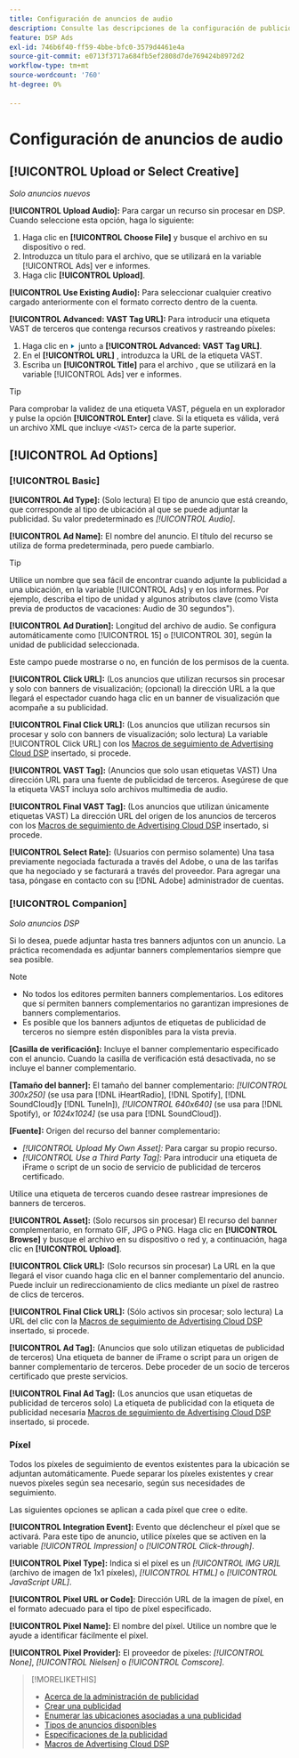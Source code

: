 ```yaml
---
title: Configuración de anuncios de audio
description: Consulte las descripciones de la configuración de publicidad disponible para los anuncios de audio.
feature: DSP Ads
exl-id: 746b6f40-ff59-4bbe-bfc0-3579d4461e4a
source-git-commit: e0713f3717a684fb5ef2808d7de769424b8972d2
workflow-type: tm+mt
source-wordcount: '760'
ht-degree: 0%

---
```


# Configuración de anuncios de audio

## [!UICONTROL Upload or Select Creative]

*Solo anuncios nuevos*

**[!UICONTROL Upload Audio]:** Para cargar un recurso sin procesar en DSP. Cuando seleccione esta opción, haga lo siguiente:

1. Haga clic en **[!UICONTROL Choose File]** y busque el archivo en su dispositivo o red.
1. Introduzca un título para el archivo, que se utilizará en la variable [!UICONTROL Ads] ver e informes.
1. Haga clic **[!UICONTROL Upload]**.

**[!UICONTROL Use Existing Audio]:** Para seleccionar cualquier creativo cargado anteriormente con el formato correcto dentro de la cuenta.

**[!UICONTROL Advanced: VAST Tag URL]:** Para introducir una etiqueta VAST de terceros que contenga recursos creativos y rastreando píxeles:

1. Haga clic en ![flecha](/help/dsp/assets/compressed.png) junto a **[!UICONTROL Advanced: VAST Tag URL]**.
1. En el **[!UICONTROL URL]** , introduzca la URL de la etiqueta VAST.
1. Escriba un **[!UICONTROL Title]** para el archivo , que se utilizará en la variable [!UICONTROL Ads] ver e informes.

>[!TIP]
>
> Para comprobar la validez de una etiqueta VAST, péguela en un explorador y pulse la opción **[!UICONTROL Enter]** clave. Si la etiqueta es válida, verá un archivo XML que incluye `<VAST>` cerca de la parte superior.

## [!UICONTROL Ad Options]

### [!UICONTROL Basic]

**[!UICONTROL Ad Type]:** (Solo lectura) El tipo de anuncio que está creando, que corresponde al tipo de ubicación al que se puede adjuntar la publicidad. Su valor predeterminado es *[!UICONTROL Audio]*.

**[!UICONTROL Ad Name]:** El nombre del anuncio. El título del recurso se utiliza de forma predeterminada, pero puede cambiarlo.

>[!TIP]
>
> Utilice un nombre que sea fácil de encontrar cuando adjunte la publicidad a una ubicación, en la variable [!UICONTROL Ads] y en los informes. Por ejemplo, describa el tipo de unidad y algunos atributos clave (como Vista previa de productos de vacaciones: Audio de 30 segundos&quot;).

**[!UICONTROL Ad Duration]:** Longitud del archivo de audio. Se configura automáticamente como [!UICONTROL 15] o [!UICONTROL 30], según la unidad de publicidad seleccionada.

Este campo puede mostrarse o no, en función de los permisos de la cuenta.

**[!UICONTROL Click URL]:** (Los anuncios que utilizan recursos sin procesar y solo con banners de visualización; (opcional) la dirección URL a la que llegará el espectador cuando haga clic en un banner de visualización que acompañe a su publicidad.

**[!UICONTROL Final Click URL]:** (Los anuncios que utilizan recursos sin procesar y solo con banners de visualización; solo lectura) La variable [!UICONTROL Click URL] con los [Macros de seguimiento de Advertising Cloud DSP](/help/dsp/campaign-management/macros.md) insertado, si procede.

**[!UICONTROL VAST Tag]:** (Anuncios que solo usan etiquetas VAST) Una dirección URL para una fuente de publicidad de terceros. Asegúrese de que la etiqueta VAST incluya solo archivos multimedia de audio.

**[!UICONTROL Final VAST Tag]:** (Los anuncios que utilizan únicamente etiquetas VAST) La dirección URL del origen de los anuncios de terceros con los [Macros de seguimiento de Advertising Cloud DSP](/help/dsp/campaign-management/macros.md) insertado, si procede.

**[!UICONTROL Select Rate]:** (Usuarios con permiso solamente) Una tasa previamente negociada facturada a través del Adobe, o una de las tarifas que ha negociado y se facturará a través del proveedor. Para agregar una tasa, póngase en contacto con su [!DNL Adobe] administrador de cuentas.

### [!UICONTROL Companion]

*Solo anuncios DSP*

Si lo desea, puede adjuntar hasta tres banners adjuntos con un anuncio. La práctica recomendada es adjuntar banners complementarios siempre que sea posible.

>[!NOTE]
>
>* No todos los editores permiten banners complementarios. Los editores que sí permiten banners complementarios no garantizan impresiones de banners complementarios.
>* Es posible que los banners adjuntos de etiquetas de publicidad de terceros no siempre estén disponibles para la vista previa.


**\[Casilla de verificación\]:** Incluye el banner complementario especificado con el anuncio. Cuando la casilla de verificación está desactivada, no se incluye el banner complementario.

**\[Tamaño del banner\]:** El tamaño del banner complementario: *[!UICONTROL 300x250]* (se usa para [!DNL iHeartRadio], [!DNL Spotify], [!DNL SoundCloud]y [!DNL TuneIn]), *[!UICONTROL 640x640]* (se usa para [!DNL Spotify), or *1024x1024]* (se usa para [!DNL SoundCloud]).

**\[Fuente\]:** Origen del recurso del banner complementario:

* *[!UICONTROL Upload My Own Asset]:* Para cargar su propio recurso.
* *[!UICONTROL Use a Third Party Tag]:* Para introducir una etiqueta de iFrame o script de un socio de servicio de publicidad de terceros certificado.

Utilice una etiqueta de terceros cuando desee rastrear impresiones de banners de terceros.

**[!UICONTROL Asset]:** (Solo recursos sin procesar) El recurso del banner complementario, en formato GIF, JPG o PNG. Haga clic en **[!UICONTROL Browse]** y busque el archivo en su dispositivo o red y, a continuación, haga clic en **[!UICONTROL Upload]**.

**[!UICONTROL Click URL]:** (Solo recursos sin procesar) La URL en la que llegará el visor cuando haga clic en el banner complementario del anuncio. Puede incluir un redireccionamiento de clics mediante un píxel de rastreo de clics de terceros.

**[!UICONTROL Final Click URL]:** (Sólo activos sin procesar; solo lectura) La URL del clic con la [Macros de seguimiento de Advertising Cloud DSP](/help/dsp/campaign-management/macros.md) insertado, si procede.

**[!UICONTROL Ad Tag]:** (Anuncios que solo utilizan etiquetas de publicidad de terceros) Una etiqueta de banner de iFrame o script para un origen de banner complementario de terceros. Debe proceder de un socio de terceros certificado que preste servicios.

**[!UICONTROL Final Ad Tag]:** (Los anuncios que usan etiquetas de publicidad de terceros solo) La etiqueta de publicidad con la etiqueta de publicidad necesaria [Macros de seguimiento de Advertising Cloud DSP](/help/dsp/campaign-management/macros.md) insertado, si procede.

### Píxel

Todos los píxeles de seguimiento de eventos existentes para la ubicación se adjuntan automáticamente. Puede separar los píxeles existentes y crear nuevos píxeles según sea necesario, según sus necesidades de seguimiento.

Las siguientes opciones se aplican a cada píxel que cree o edite.

**[!UICONTROL Integration Event]:** Evento que déclencheur el píxel que se activará. Para este tipo de anuncio, utilice píxeles que se activen en la variable *[!UICONTROL Impression]* o *[!UICONTROL Click-through]*.

**[!UICONTROL Pixel Type]:** Indica si el píxel es un *[!UICONTROL IMG UR]L* (archivo de imagen de 1x1 píxeles), *[!UICONTROL HTML]* o *[!UICONTROL JavaScript URL]*.

**[!UICONTROL Pixel URL or Code]:** Dirección URL de la imagen de píxel, en el formato adecuado para el tipo de píxel especificado.

**[!UICONTROL Pixel Name]:** El nombre del píxel. Utilice un nombre que le ayude a identificar fácilmente el píxel.

**[!UICONTROL Pixel Provider]:** El proveedor de píxeles: *[!UICONTROL None]*, *[!UICONTROL Nielsen]* o *[!UICONTROL Comscore]*.

>[!MORELIKETHIS]
>
>* [Acerca de la administración de publicidad](ad-about.md)
>* [Crear una publicidad](ad-create.md)
>* [Enumerar las ubicaciones asociadas a una publicidad](/help/dsp/campaign-management/ads/ad-list-placements.md)
>* [Tipos de anuncios disponibles](ad-types.md)
>* [Especificaciones de la publicidad](/help/dsp/assets/ad-specs.pdf)
>* [Macros de Advertising Cloud DSP](/help/dsp/campaign-management/macros.md)

